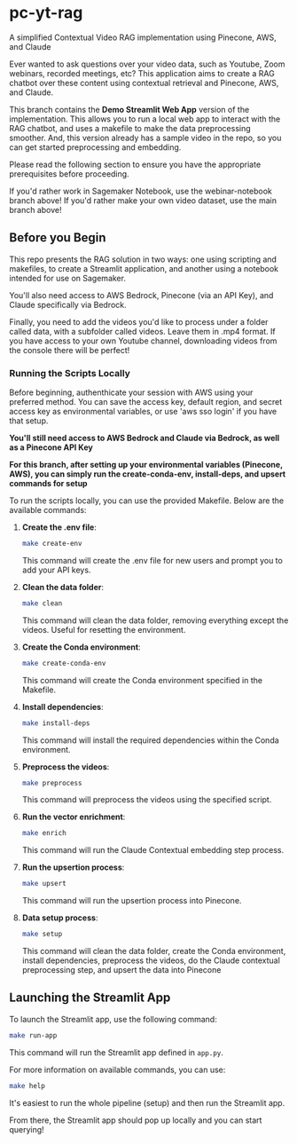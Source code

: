 # pc-yt-rag
A simplified Contextual Video RAG implementation using Pinecone, AWS, and Claude

Ever wanted to ask questions over your video data, such as Youtube, Zoom webinars, recorded meetings, etc? This application aims to create a RAG chatbot over these content using contextual retrieval and Pinecone, AWS, and Claude.

This branch contains the **Demo Streamlit Web App** version of the implementation. This allows you to run a local web app to interact with the RAG chatbot, and uses a makefile to make the data preprocessing smoother. And, this version already has a sample video in the repo, so you can get started preprocessing and embedding. 

Please read the following section to ensure you have the appropriate prerequisites before proceeding.

If you'd rather work in Sagemaker Notebook, use the webinar-notebook branch above!
If you'd rather make your own video dataset, use the main branch above!
## Before you Begin

This repo presents the RAG solution in two ways: one using scripting and makefiles, to create a Streamlit application, and another using a notebook intended for use on Sagemaker.

You'll also need access to AWS Bedrock, Pinecone (via an API Key), and Claude specifically via Bedrock.

Finally, you need to add the videos you'd like to process under a folder called data, with a subfolder called videos. Leave them in .mp4 format. If you have access to your own Youtube channel, downloading videos from the console there will be perfect!

### Running the Scripts Locally

Before beginning, authenthicate your session with AWS using your preferred method. You can
save the access key, default region, and secret access key as environmental variables, or use
'aws sso login' if you have that setup.

**You'll still need access to AWS Bedrock and Claude via Bedrock, as well as a Pinecone API Key**

**For this branch, after setting up your environmental variables (Pinecone, AWS), you can simply run the create-conda-env, install-deps, and upsert commands for setup**

To run the scripts locally, you can use the provided Makefile. Below are the available commands:
1. **Create the .env file**:
    ```sh
    make create-env
    ```
    This command will create the .env file for new users and prompt you to add your API keys.

2. **Clean the data folder**:
    ```sh
    make clean
    ```
    This command will clean the data folder, removing everything except the videos. Useful for resetting the environment.

3. **Create the Conda environment**:
    ```sh
    make create-conda-env
    ```
    This command will create the Conda environment specified in the Makefile.

4. **Install dependencies**:
    ```sh
    make install-deps
    ```
    This command will install the required dependencies within the Conda environment.

5. **Preprocess the videos**:
    ```sh
    make preprocess
    ```
    This command will preprocess the videos using the specified script.

6. **Run the vector enrichment**:
    ```sh
    make enrich
    ```
    This command will run the Claude Contextual embedding step process.

7. **Run the upsertion process**:
    ```sh
    make upsert
    ```
    This command will run the upsertion process into Pinecone.

8. **Data setup process**:
    ```sh
    make setup
    ```
    This command will clean the data folder, create the Conda environment, install dependencies, preprocess the videos, do the Claude contextual preprocessing step, and upsert the data into Pinecone

## Launching the Streamlit App

To launch the Streamlit app, use the following command:

```sh
make run-app
```

This command will run the Streamlit app defined in `app.py`.

For more information on available commands, you can use:

```sh
make help
```

It's easiest to run the whole pipeline (setup) and then run the Streamlit app.

From there, the Streamlit app should pop up locally and you can start querying!


